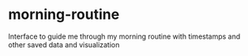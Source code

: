 # morning-routine
Interface to guide me through my morning routine with timestamps and other saved data and visualization
